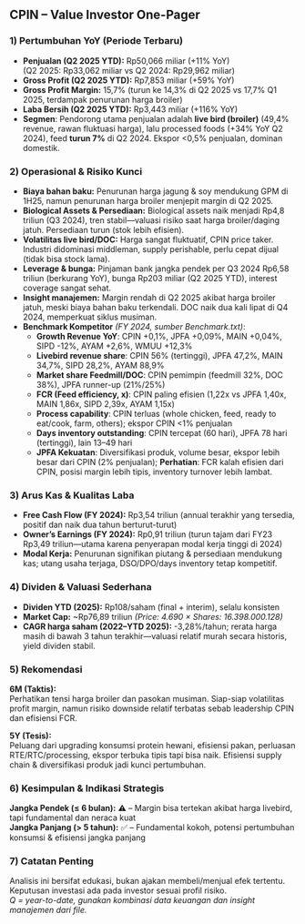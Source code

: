 ## CPIN – Value Investor One-Pager

### 1) Pertumbuhan YoY (Periode Terbaru)
- **Penjualan (Q2 2025 YTD):** Rp50,066 miliar (+11% YoY)  
  (Q2 2025: Rp33,062 miliar vs Q2 2024: Rp29,962 miliar)
- **Gross Profit (Q2 2025 YTD):** Rp7,853 miliar (+59% YoY)
- **Gross Profit Margin:** 15,7% (turun ke 14,3% di Q2 2025 vs 17,7% Q1 2025, terdampak penurunan harga broiler)
- **Laba Bersih (Q2 2025 YTD):** Rp3,443 miliar (+116% YoY)
- **Segmen**: Pendorong utama penjualan adalah **live bird (broiler)** (49,4% revenue, rawan fluktuasi harga), lalu processed foods (+34% YoY Q2 2024), feed **turun 7%** di Q2 2024. Ekspor <0,5% penjualan, dominan domestik.

### 2) Operasional & Risiko Kunci
- **Biaya bahan baku:** Penurunan harga jagung & soy mendukung GPM di 1H25, namun penurunan harga broiler menjepit margin di Q2 2025.
- **Biological Assets & Persediaan:** Biological assets naik menjadi Rp4,8 triliun (Q3 2024), tren stabil—valuasi risiko saat harga broiler/daging jatuh. Persediaan turun (stok lebih efisien).
- **Volatilitas live bird/DOC:** Harga sangat fluktuatif, CPIN price taker. Industri didominasi middleman, supply perishable, perlu cepat dijual (tidak bisa stock lama).
- **Leverage & bunga:** Pinjaman bank jangka pendek per Q3 2024 Rp6,58 triliun (berkurang YoY), bunga Rp203 miliar (Q2 2025 YTD), interest coverage sangat sehat.
- **Insight manajemen:** Margin rendah di Q2 2025 akibat harga broiler jatuh, meski biaya bahan baku terkendali. DOC naik dua kali lipat di Q4 2024, memperkuat siklus musiman.
- **Benchmark Kompetitor** _(FY 2024, sumber Benchmark.txt)_:  
  - **Growth Revenue YoY**: CPIN +0,1%, JPFA +0,09%, MAIN +0,04%, SIPD -12%, AYAM +2,6%, WMUU +12,3%
  - **Livebird revenue share**: CPIN 56% (tertinggi), JPFA 47,2%, MAIN 34,7%, SIPD 28,2%, AYAM 88,9%
  - **Market share Feedmill/DOC**: CPIN pemimpin (feedmill 32%, DOC 38%), JPFA runner-up (21%/25%)
  - **FCR (Feed efficiency, x)**: CPIN paling efisien (1,22x vs JPFA 1,40x, MAIN 1,86x, SIPD 2,39x, AYAM 1,15x)
  - **Process capability**: CPIN terluas (whole chicken, feed, ready to eat/cook, farm, others); ekspor CPIN <1% penjualan
  - **Days inventory outstanding**: CPIN tercepat (60 hari), JPFA 78 hari (tertinggi), lain 13–49 hari
  - **JPFA Kekuatan**: Diversifikasi produk, volume besar, ekspor lebih besar dari CPIN (2% penjualan); **Perhatian**: FCR kalah efisien dari CPIN, posisi margin lebih tipis, inventory turnover lebih lambat.

### 3) Arus Kas & Kualitas Laba
- **Free Cash Flow (FY 2024):** Rp3,54 triliun (annual terakhir yang tersedia, positif dan naik dua tahun berturut-turut)
- **Owner’s Earnings (FY 2024):** Rp0,91 triliun (turun tajam dari FY23 Rp3,49 triliun—utama karena penyerapan modal kerja tinggi di 2024)
- **Modal Kerja:** Penurunan signifikan piutang & persediaan mendukung kas; utang usaha terjaga, DSO/DPO/days inventory tetap kompetitif.

### 4) Dividen & Valuasi Sederhana
- **Dividen YTD (2025):** Rp108/saham (final + interim), selalu konsisten
- **Market Cap:** ~Rp76,89 triliun _(Price: 4.690 × Shares: 16.398.000.128)_
- **CAGR harga saham (2022–YTD 2025):** -3,28%/tahun; rerata harga masih di bawah 3 tahun terakhir—valuasi relatif murah secara historis, yield dividen stabil.

### 5) Rekomendasi
**6M (Taktis):**  
Perhatikan tensi harga broiler dan pasokan musiman. Siap-siap volatilitas profit margin, namun risiko downside relatif terbatas sebab leadership CPIN dan efisiensi FCR.
  
**5Y (Tesis):**  
Peluang dari upgrading konsumsi protein hewani, efisiensi pakan, perluasan RTE/RTC/processing, ekspor terbuka tipis tapi bisa naik. Efisiensi supply chain & diversifikasi produk jadi kunci pertumbuhan.

### 6) Kesimpulan & Indikasi Strategis
**Jangka Pendek (≤ 6 bulan):** ⚠️ – Margin bisa tertekan akibat harga livebird, tapi fundamental dan neraca kuat  
**Jangka Panjang (> 5 tahun):** ✅ – Fundamental kokoh, potensi pertumbuhan konsumsi & efisiensi jangka panjang

### 7) Catatan Penting
Analisis ini bersifat edukasi, bukan ajakan membeli/menjual efek tertentu. Keputusan investasi ada pada investor sesuai profil risiko.  
_Q = year-to-date, gunakan kombinasi data keuangan dan insight manajemen dari file._
